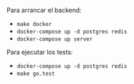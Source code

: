 Para arrancar el backend:
 - `make docker`
 - `docker-compose up -d postgres redis`
 - `docker-compose up server`


Para ejecutar los tests:
 - `docker-compose up -d postgres redis`
 - `make go.test`
